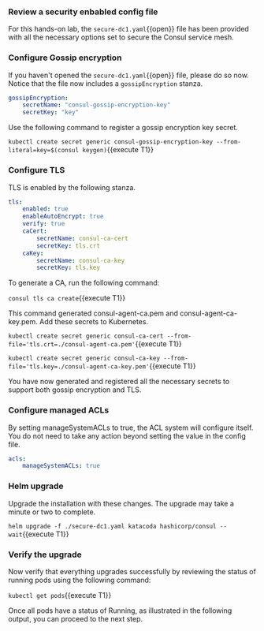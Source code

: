 ### Review a security enbabled config file

For this hands-on lab, the `secure-dc1.yaml`{{open}} file has been provided with
all the necessary options set to secure the Consul service mesh.

### Configure Gossip encryption

If you haven't opened the `secure-dc1.yaml`{{open}} file, please do so now.
Notice that the file now includes a `gossipEncryption` stanza.

```yaml
gossipEncryption:
    secretName: "consul-gossip-encryption-key"
    secretKey: "key"
```

Use the following command to register a gossip encryption key secret.

`kubectl create secret generic consul-gossip-encryption-key --from-literal=key=$(consul keygen)`{{execute T1}}

### Configure TLS

TLS is enabled by the following stanza.

```yaml
tls:
    enabled: true
    enableAutoEncrypt: true
    verify: true
    caCert:
        secretName: consul-ca-cert
        secretKey: tls.crt
    caKey:
        secretName: consul-ca-key
        secretKey: tls.key
```

To generate a CA, run the following command:

`consul tls ca create`{{execute T1}}

This command generated consul-agent-ca.pem and consul-agent-ca-key.pem. Add these secrets to Kubernetes.

`kubectl create secret generic consul-ca-cert --from-file='tls.crt=./consul-agent-ca.pem'`{{execute T1}}

`kubectl create secret generic consul-ca-key --from-file='tls.key=./consul-agent-ca-key.pem'`{{execute T1}}

You have now generated and registered all the necessary secrets to support both gossip encryption
and TLS.

### Configure managed ACLs

By setting manageSystemACLs to true, the ACL system will configure itself. You
do not need to take any action beyond setting the value in the config file.

```yaml
acls:
    manageSystemACLs: true
```

### Helm upgrade

Upgrade the installation with these changes. The upgrade may take a minute or two to complete.

`helm upgrade -f ./secure-dc1.yaml katacoda hashicorp/consul --wait`{{execute T1}}

### Verify the upgrade

Now verify that everything upgrades successfully by reviewing the status
of running pods using the following command:

`kubectl get pods`{{execute T1}}

Once all pods have a status of Running, as illustrated in the following output,
you can proceed to the next step.
